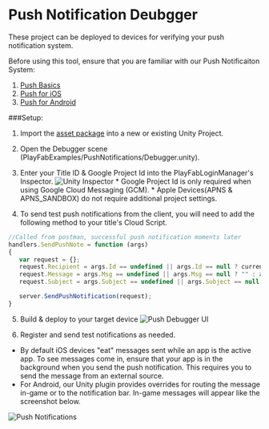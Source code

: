 # Push Notification Deubgger
 These project can be deployed to devices for verifying your push notification system.
 
 Before using this tool, ensure that you are familiar with our Push Notificaiton System:
 
  1. [Push Basics](https://api.playfab.com/docs/push-basics)
  2. [Push for iOS](https://api.playfab.com/docs/push-for-ios)
  3. [Push for Android](https://api.playfab.com/docs/push-for-android)

###Setup:

  1. Import the [asset package](https://github.com/PlayFab/PlayFab-Samples/raw/master/TestingTools/PushNotifications/PushDebuggerProject.unitypackage) into a new or existing Unity Project.
  2. Open the Debugger scene (PlayFabExamples/PushNotifications/Debugger.unity).
  3. Enter your Title ID & Google Project Id into the PlayFabLoginManager's Inspector.
    ![Unity Inspector](https://raw.githubusercontent.com/PlayFab/PlayFab-Samples/master/TestingTools/Assets/Images/PushInspector.png "Enter your Title Id & Google Project Id")
    *  Google Project Id is only required when using Google Cloud Messaging (GCM).
    *  Apple Devices(APNS & APNS_SANDBOX) do not require additional project settings.  

4. To send test push notifications from the client, you will need to add the following method to your title's Cloud Script. 

 ```JavaScript
 //Called from postman, successful push notification moments later
handlers.SendPushNote = function (args) 
{
 	var request = {};
 	request.Recipient = args.Id == undefined || args.Id == null ? currentPlayerId : args.Id;
 	request.Message = args.Msg == undefined || args.Msg == null ? "" : args.Msg;
 	request.Subject = args.Subject == undefined || args.Subject == null ? "" : args.Subject;

 	server.SendPushNotification(request); 
}
```

5. Build & deploy to your target device
![Push Debugger UI](https://raw.githubusercontent.com/PlayFab/PlayFab-Samples/master/TestingTools/Assets/Images/PushRegistered.png "You should see something like this on your device.") 

6. Register and send test notifications as needed.

  * By default iOS devices "eat" messages sent while an app is the active app. To see messages come in, ensure that your app is in the background when you send the push notification. This requires you to send the message from an external source.
  * For Android, our Unity plugin provides overrides for routing the message in-game or to the notification bar. In-game messages will appear like the screenshot below. 
   
![Push Notifications](https://raw.githubusercontent.com/PlayFab/PlayFab-Samples/master/TestingTools/Assets/Images/TestPushConfirmation.png "A confirmation handled in-game") 